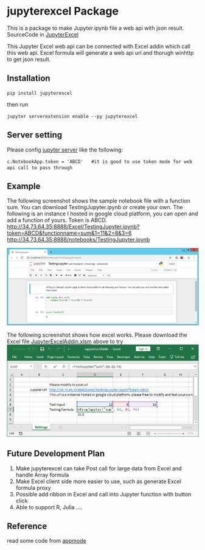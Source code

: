 # jupyterexcel Package

This is a package to make Jupyter.ipynb file a web api with json result. 
SourceCode in  [JupyterExcel](https://github.com/luozhijian/jupyterexcel)

This Jupyter Excel web api can be connected with Excel addin which call this web api. Excel formula will generate a web api url and thorugh winhttp to get json result.

## Installation 

    pip install jupyterexcel

then run 

    jupyter serverextension enable --py jupyterexcel

## Server setting

Please config [jupyter server](https://jupyter-notebook.readthedocs.io/en/stable/public_server.html) like the following:
```
c.NotebookApp.token = 'ABCD'   #it is good to use token mode for web api call to pass through
```
## Example
The following screenshot shows the sample notebook file with a function sum. You can download TestingJupyter.ipynb or create your own.  The following is an instance I hosted in google cloud platform, you can open and add a function of yours.  Token is ABCD. 
http://34.73.64.35:8888/Excel/TestingJupyter.ipynb?token=ABCD&functionname=sum&1=11&2=8&3=6
http://34.73.64.35:8888/notebooks/TestingJupyter.ipynb


![NotebookExample](NotebookExample.png)
 

The following screenshot shows how excel works. Please download the Excel file [JupyterExcelAddin.xlsm](https://github.com/luozhijian/jupyterexcel/blob/master/JupyterExcelAddin.xlsm) above to try
![Jupyter Excel](ExcelFormulaScreen.png)

## Future Development Plan
1. Make jupyterexcel can take Post call for large data from Excel and handle Array formula
2. Make Excel client side more easier to use, such as generate Excel formula proxy
3. Possible add ribbon in Excel and call into Jupyter function with button click
4. Able to support R, Julia ....

## Reference 
read some code from [appmode](https://github.com/oschuett/appmode)
